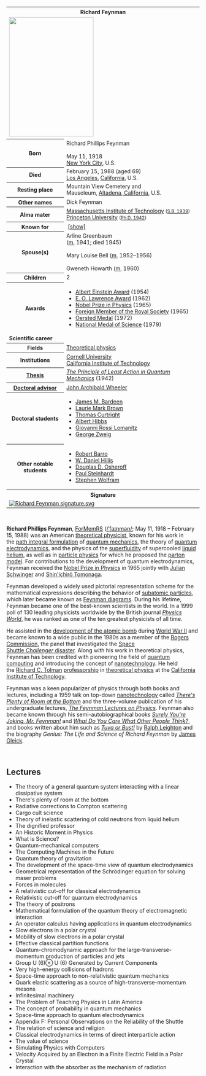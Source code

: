<table class="infobox biography vcard">
<tbody>
<tr>
<th colspan="2">
<div class="fn">Richard Feynman</div>
</th>
</tr>
<tr>
<td colspan="2"><a class="image" href="Richard_Feynman_Nobel.jpg"><img src="Richard_Feynman_Nobel.jpg" srcset="Richard_Feynman_Nobel.jpg" width="220" height="311" data-file-width="280" data-file-height="396" /></a></td>
</tr>
<tr>
<th scope="row">Born</th>
<td>
<div class="nickname">Richard Phillips Feynman</div>
<br />May 11, 1918<br />
<div class="birthplace"><a title="New York City" href="https://en.wikipedia.org/wiki/New_York_City">New York City</a>, U.S.</div>
</td>
</tr>
<tr>
<th scope="row">Died</th>
<td>February 15, 1988&nbsp;(aged&nbsp;69)<br />
<div class="deathplace"><a title="Los Angeles" href="https://en.wikipedia.org/wiki/Los_Angeles">Los Angeles</a>,&nbsp;<a title="California" href="https://en.wikipedia.org/wiki/California">California</a>, U.S.</div>
</td>
</tr>
<tr>
<th scope="row">Resting place</th>
<td class="label">Mountain View Cemetery and Mausoleum,&nbsp;<a title="Altadena, California" href="https://en.wikipedia.org/wiki/Altadena,_California">Altadena, California</a>, U.S.</td>
</tr>
<tr>
<th scope="row">Other&nbsp;names</th>
<td class="nickname">Dick Feynman</td>
</tr>
<tr>
<th scope="row">Alma&nbsp;mater</th>
<td><a title="Massachusetts Institute of Technology" href="https://en.wikipedia.org/wiki/Massachusetts_Institute_of_Technology">Massachusetts Institute of Technology</a>&nbsp;<small>(<a title="Bachelor of Science" href="https://en.wikipedia.org/wiki/Bachelor_of_Science">S.B. 1939</a>)</small><br /><a title="Princeton University" href="https://en.wikipedia.org/wiki/Princeton_University">Princeton University</a>&nbsp;<small>(<a title="Doctor of Philosophy" href="https://en.wikipedia.org/wiki/Doctor_of_Philosophy">Ph.D. 1942</a>)</small></td>
</tr>
<tr>
<th scope="row">Known&nbsp;for</th>
<td>
<div id="NavFrame1" class="NavFrame collapsed">
<div class="NavHead"><span class="nowrap">&nbsp;</span><a id="NavToggle1" class="NavToggle" href="https://en.wikipedia.org/wiki/Richard_Feynman#">[show]</a></div>
</div>
</td>
</tr>
<tr>
<th scope="row"><span class="nowrap">Spouse(s)</span></th>
<td>
<div>Arline Greenbaum<br />(<abbr title="married">m.</abbr>&nbsp;1941; died&nbsp;1945)</div>
<br />
<div>Mary Louise Bell (<abbr title="married">m.</abbr>&nbsp;1952⁠&ndash;⁠1956)</div>
<br />
<div>Gweneth Howarth (<abbr title="married">m.</abbr>&nbsp;1960)</div>
</td>
</tr>
<tr>
<th scope="row">Children</th>
<td>2</td>
</tr>
<tr>
<th scope="row">Awards</th>
<td>
<div class="plainlist">
<ul>
<li><a title="Albert Einstein Award" href="https://en.wikipedia.org/wiki/Albert_Einstein_Award">Albert Einstein Award</a>&nbsp;(1954)</li>
<li><a title="Ernest Orlando Lawrence Award" href="https://en.wikipedia.org/wiki/Ernest_Orlando_Lawrence_Award">E. O. Lawrence Award</a>&nbsp;(1962)</li>
<li><a title="Nobel Prize in Physics" href="https://en.wikipedia.org/wiki/Nobel_Prize_in_Physics">Nobel Prize in Physics</a>&nbsp;(1965)</li>
<li><a class="mw-redirect" title="Foreign Member of the Royal Society" href="https://en.wikipedia.org/wiki/Foreign_Member_of_the_Royal_Society">Foreign Member of the Royal Society</a>&nbsp;(1965)</li>
<li><a title="Oersted Medal" href="https://en.wikipedia.org/wiki/Oersted_Medal">Oersted Medal</a>&nbsp;(1972)</li>
<li><a title="National Medal of Science" href="https://en.wikipedia.org/wiki/National_Medal_of_Science">National Medal of Science</a>&nbsp;(1979)</li>
</ul>
</div>
</td>
</tr>
<tr>
<td colspan="2"><strong>Scientific career</strong></td>
</tr>
<tr>
<th scope="row">Fields</th>
<td class="category"><a title="Theoretical physics" href="https://en.wikipedia.org/wiki/Theoretical_physics">Theoretical physics</a></td>
</tr>
<tr>
<th scope="row">Institutions</th>
<td><a title="Cornell University" href="https://en.wikipedia.org/wiki/Cornell_University">Cornell University</a><br /><a title="California Institute of Technology" href="https://en.wikipedia.org/wiki/California_Institute_of_Technology">California Institute of Technology</a></td>
</tr>
<tr>
<th scope="row"><a title="Thesis" href="https://en.wikipedia.org/wiki/Thesis">Thesis</a></th>
<td><a class="external text" href="https://github.com/manjunath5496/Feynman-Lectures/blob/master/Thesis-1942-Feynman.pdf" rel="nofollow"><em>The Principle of Least Action in Quantum Mechanics</em></a>&nbsp;(1942)</td>
</tr>
<tr>
<th scope="row"><a title="Doctoral advisor" href="https://en.wikipedia.org/wiki/Doctoral_advisor">Doctoral advisor</a></th>
<td><a title="John Archibald Wheeler" href="https://en.wikipedia.org/wiki/John_Archibald_Wheeler">John Archibald Wheeler</a></td>
</tr>
<tr>
<th scope="row">Doctoral students</th>
<td>
<div class="plainlist">
<ul>
<li><a title="James M. Bardeen" href="https://en.wikipedia.org/wiki/James_M._Bardeen">James M. Bardeen</a></li>
<li><a title="Laurie Brown (physicist)" href="https://en.wikipedia.org/wiki/Laurie_Brown_(physicist)">Laurie Mark Brown</a></li>
<li><a title="Thomas Curtright" href="https://en.wikipedia.org/wiki/Thomas_Curtright">Thomas Curtright</a></li>
<li><a title="Albert Hibbs" href="https://en.wikipedia.org/wiki/Albert_Hibbs">Albert Hibbs</a></li>
<li><a title="Giovanni Rossi Lomanitz" href="https://en.wikipedia.org/wiki/Giovanni_Rossi_Lomanitz">Giovanni Rossi Lomanitz</a></li>
<li><a title="George Zweig" href="https://en.wikipedia.org/wiki/George_Zweig">George Zweig</a></li>
</ul>
</div>
</td>
</tr>
<tr>
<th scope="row">Other&nbsp;notable students</th>
<td>
<div class="plainlist">
<ul>
<li><a title="Robert Barro" href="https://en.wikipedia.org/wiki/Robert_Barro">Robert Barro</a></li>
<li><a class="mw-redirect" title="W. Daniel Hillis" href="https://en.wikipedia.org/wiki/W._Daniel_Hillis">W. Daniel Hillis</a></li>
<li><a class="mw-redirect" title="Douglas D. Osheroff" href="https://en.wikipedia.org/wiki/Douglas_D._Osheroff">Douglas D. Osheroff</a></li>
<li><a title="Paul Steinhardt" href="https://en.wikipedia.org/wiki/Paul_Steinhardt">Paul Steinhardt</a></li>
<li><a title="Stephen Wolfram" href="https://en.wikipedia.org/wiki/Stephen_Wolfram">Stephen Wolfram</a></li>
</ul>
</div>
</td>
</tr>
<tr>
<th colspan="2">Signature</th>
</tr>
<tr>
<td colspan="2"><a class="image" href="Richard_Feynman_signature.png"><img src="Richard_Feynman_signature.png" srcset="Richard_Feynman_signature.png" alt="Richard Feynman signature.svg" width="150" height="53" data-file-width="585" data-file-height="206" /></a></td>
</tr>
</tbody>
</table>

</br>

<p><strong>Richard Phillips Feynman</strong>,&nbsp;<a title="Fellow of the Royal Society" href="https://en.wikipedia.org/wiki/Fellow_of_the_Royal_Society#Foreign_Member_of_the_Royal_Society_(ForMemRS)">ForMemRS</a>&nbsp;(<span class="rt-commentedText nowrap"><span class="IPA nopopups noexcerpt"><a title="Help:IPA/English" href="https://en.wikipedia.org/wiki/Help:IPA/English">/<span title="/ˈ/: primary stress follows">ˈ</span><span title="'f' in 'find'">f</span><span title="/aɪ/: 'i' in 'tide'">aɪ</span><span title="'n' in 'nigh'">n</span><span title="'m' in 'my'">m</span><span title="/ə/: 'a' in 'about'">ə</span><span title="'n' in 'nigh'">n</span>/</a></span></span>; May 11, 1918 &ndash; February 15, 1988) was an American&nbsp;<a class="mw-redirect" title="Theoretical physicist" href="https://en.wikipedia.org/wiki/Theoretical_physicist">theoretical physicist</a>, known for his work in the&nbsp;<a title="Path integral formulation" href="https://en.wikipedia.org/wiki/Path_integral_formulation">path integral formulation</a>&nbsp;of&nbsp;<a title="Quantum mechanics" href="https://en.wikipedia.org/wiki/Quantum_mechanics">quantum mechanics</a>, the theory of&nbsp;<a title="Quantum electrodynamics" href="https://en.wikipedia.org/wiki/Quantum_electrodynamics">quantum electrodynamics</a>, and the physics of the&nbsp;<a title="Superfluidity" href="https://en.wikipedia.org/wiki/Superfluidity">superfluidity</a>&nbsp;of supercooled&nbsp;<a title="Liquid helium" href="https://en.wikipedia.org/wiki/Liquid_helium">liquid helium</a>, as well as in&nbsp;<a title="Particle physics" href="https://en.wikipedia.org/wiki/Particle_physics">particle physics</a>&nbsp;for which he proposed the&nbsp;<a class="mw-redirect" title="Parton model" href="https://en.wikipedia.org/wiki/Parton_model">parton model</a>. For contributions to the development of quantum electrodynamics, Feynman received the&nbsp;<a title="Nobel Prize in Physics" href="https://en.wikipedia.org/wiki/Nobel_Prize_in_Physics">Nobel Prize in Physics</a>&nbsp;in 1965 jointly with&nbsp;<a title="Julian Schwinger" href="https://en.wikipedia.org/wiki/Julian_Schwinger">Julian Schwinger</a>&nbsp;and&nbsp;<a title="Shin'ichirō Tomonaga" href="https://en.wikipedia.org/wiki/Shin%27ichir%C5%8D_Tomonaga">Shin'ichirō Tomonaga</a>.</p>
<p>Feynman developed a widely used pictorial representation scheme for the mathematical expressions describing the behavior of&nbsp;<a title="Subatomic particle" href="https://en.wikipedia.org/wiki/Subatomic_particle">subatomic particles</a>, which later became known as&nbsp;<a title="Feynman diagram" href="https://en.wikipedia.org/wiki/Feynman_diagram">Feynman diagrams</a>. During his lifetime, Feynman became one of the best-known scientists in the world. In a 1999 poll of 130 leading physicists worldwide by the British journal&nbsp;<em><a title="Physics World" href="https://en.wikipedia.org/wiki/Physics_World">Physics World</a></em>, he was ranked as one of the ten greatest physicists of all time.</p>
<p>He assisted in the&nbsp;<a title="Manhattan Project" href="https://en.wikipedia.org/wiki/Manhattan_Project">development of the atomic bomb</a>&nbsp;during&nbsp;<a title="World War II" href="https://en.wikipedia.org/wiki/World_War_II">World War II</a>&nbsp;and became known to a wide public in the 1980s as a member of the&nbsp;<a title="Rogers Commission Report" href="https://en.wikipedia.org/wiki/Rogers_Commission_Report">Rogers Commission</a>, the panel that investigated the&nbsp;<a title="Space Shuttle Challenger disaster" href="https://en.wikipedia.org/wiki/Space_Shuttle_Challenger_disaster">Space Shuttle&nbsp;<em>Challenger</em>&nbsp;disaster</a>. Along with his work in theoretical physics, Feynman has been credited with pioneering the field of&nbsp;<a title="Quantum computing" href="https://en.wikipedia.org/wiki/Quantum_computing">quantum computing</a>&nbsp;and introducing the concept of&nbsp;<a title="Nanotechnology" href="https://en.wikipedia.org/wiki/Nanotechnology">nanotechnology</a>. He held the&nbsp;<a title="Richard C. Tolman" href="https://en.wikipedia.org/wiki/Richard_C._Tolman">Richard C. Tolman</a>&nbsp;<a title="Financial endowment" href="https://en.wikipedia.org/wiki/Financial_endowment#Endowed_professorships">professorship</a>&nbsp;in&nbsp;<a title="Theoretical physics" href="https://en.wikipedia.org/wiki/Theoretical_physics">theoretical physics</a>&nbsp;at the&nbsp;<a title="California Institute of Technology" href="https://en.wikipedia.org/wiki/California_Institute_of_Technology">California Institute of Technology</a>.</p>
<p>Feynman was a keen popularizer of physics through both books and lectures, including a 1959 talk on top-down&nbsp;<a title="Nanotechnology" href="https://en.wikipedia.org/wiki/Nanotechnology">nanotechnology</a>&nbsp;called&nbsp;<em><a title="There's Plenty of Room at the Bottom" href="https://en.wikipedia.org/wiki/There%27s_Plenty_of_Room_at_the_Bottom">There's Plenty of Room at the Bottom</a></em>&nbsp;and the three-volume publication of his undergraduate lectures,&nbsp;<em><a title="The Feynman Lectures on Physics" href="https://en.wikipedia.org/wiki/The_Feynman_Lectures_on_Physics">The Feynman Lectures on Physics</a></em>. Feynman also became known through his semi-autobiographical books&nbsp;<em><a title="Surely You're Joking, Mr. Feynman!" href="https://en.wikipedia.org/wiki/Surely_You%27re_Joking,_Mr._Feynman!">Surely You're Joking, Mr. Feynman!</a></em>&nbsp;and&nbsp;<em><a title="What Do You Care What Other People Think?" href="https://en.wikipedia.org/wiki/What_Do_You_Care_What_Other_People_Think%3F">What Do You Care What Other People Think?</a></em>, and books written about him such as&nbsp;<em><a title="Tuva or Bust!" href="https://en.wikipedia.org/wiki/Tuva_or_Bust!">Tuva or Bust!</a></em>&nbsp;by&nbsp;<a title="Ralph Leighton" href="https://en.wikipedia.org/wiki/Ralph_Leighton">Ralph Leighton</a>&nbsp;and the biography&nbsp;<em>Genius: The Life and Science of Richard Feynman</em>&nbsp;by&nbsp;<a title="James Gleick" href="https://en.wikipedia.org/wiki/James_Gleick">James Gleick</a>.</p>
</br>

<h2> Lectures </h2>




<ul>

                             

 <li><a target="_blank" href="https://github.com/manjunath5496/Feynman-Lectures/blob/master/fy(1).pdf" style="text-decoration:none;">The theory of a general quantum system interacting with a linear dissipative system</a></li>

 <li><a target="_blank" href="https://github.com/manjunath5496/Feynman-Lectures/blob/master/fy(2).pdf" style="text-decoration:none;">There's plenty of room at the bottom</a></li>

<li><a target="_blank" href="https://github.com/manjunath5496/Feynman-Lectures/blob/master/fy(3).pdf" style="text-decoration:none;">Radiative corrections to Compton scattering</a></li>
 <li><a target="_blank" href="https://github.com/manjunath5496/Feynman-Lectures/blob/master/fy(4).pdf" style="text-decoration:none;">Cargo cult science</a></li>                              
<li><a target="_blank" href="https://github.com/manjunath5496/Feynman-Lectures/blob/master/fy(5).pdf" style="text-decoration:none;">Theory of inelastic scattering of cold neutrons from liquid helium</a></li>
<li><a target="_blank" href="https://github.com/manjunath5496/Feynman-Lectures/blob/master/fy(6).pdf" style="text-decoration:none;">The dignified professor</a></li>
 <li><a target="_blank" href="https://github.com/manjunath5496/Feynman-Lectures/blob/master/fy(7).pdf" style="text-decoration:none;">An Historic Moment in Physics</a></li>

 <li><a target="_blank" href="https://github.com/manjunath5496/Feynman-Lectures/blob/master/fy(8).pdf" style="text-decoration:none;"> What is Science? </a></li>
   <li><a target="_blank" href="https://github.com/manjunath5496/Feynman-Lectures/blob/master/fy(9).pdf" style="text-decoration:none;">Quantum-mechanical computers</a></li>
  
   
 <li><a target="_blank" href="https://github.com/manjunath5496/Feynman-Lectures/blob/master/fy(10).pdf" style="text-decoration:none;">The Computing Machines in the Future</a></li>                              
<li><a target="_blank" href="https://github.com/manjunath5496/Feynman-Lectures/blob/master/fy(11).pdf" style="text-decoration:none;">Quantum theory of gravitation</a></li>
<li><a target="_blank" href="https://github.com/manjunath5496/Feynman-Lectures/blob/master/fy(12).pdf" style="text-decoration:none;">The development of the space-time view of quantum electrodynamics</a></li>
<li><a target="_blank" href="https://github.com/manjunath5496/Feynman-Lectures/blob/master/fy(13).pdf" style="text-decoration:none;">Geometrical representation of the Schrödinger equation for solving maser problems</a></li>

<li><a target="_blank" href="https://github.com/manjunath5496/Feynman-Lectures/blob/master/fy(14).pdf" style="text-decoration:none;">Forces in molecules</a></li>
                              
<li><a target="_blank" href="https://github.com/manjunath5496/Feynman-Lectures/blob/master/fy(15).pdf" style="text-decoration:none;">A relativistic cut-off for classical electrodynamics</a></li>

<li><a target="_blank" href="https://github.com/manjunath5496/Feynman-Lectures/blob/master/fy(16).pdf" style="text-decoration:none;">Relativistic cut-off for quantum electrodynamics</a></li>

  <li><a target="_blank" href="https://github.com/manjunath5496/Feynman-Lectures/blob/master/fy(17).pdf" style="text-decoration:none;">The theory of positrons</a></li>   
  
<li><a target="_blank" href="https://github.com/manjunath5496/Feynman-Lectures/blob/master/fy(18).pdf" style="text-decoration:none;">Mathematical formulation of the quantum theory of electromagnetic interaction</a></li> 

  
<li><a target="_blank" href="https://github.com/manjunath5496/Feynman-Lectures/blob/master/fy(19).pdf" style="text-decoration:none;">An operator calculus having applications in quantum electrodynamics</a></li> 

<li><a target="_blank" href="https://github.com/manjunath5496/Feynman-Lectures/blob/master/fy(20).pdf" style="text-decoration:none;">Slow electrons in a polar crystal</a></li>

<li><a target="_blank" href="https://github.com/manjunath5496/Feynman-Lectures/blob/master/fy(21).pdf" style="text-decoration:none;">Mobility of slow electrons in a polar crystal</a></li>
<li><a target="_blank" href="https://github.com/manjunath5496/Feynman-Lectures/blob/master/fy(22).pdf" style="text-decoration:none;">Effective classical partition functions</a></li> 
 <li><a target="_blank" href="https://github.com/manjunath5496/Feynman-Lectures/blob/master/fy(23).pdf" style="text-decoration:none;">Quantum-chromodynamic approach for the large-transverse-momentum production of particles and jets</a></li> 
 

   <li><a target="_blank" href="https://github.com/manjunath5496/Feynman-Lectures/blob/master/fy(24).pdf" style="text-decoration:none;">Group U (6)⊗ U (6) Generated by Current Components</a></li>
 
   <li><a target="_blank" href="https://github.com/manjunath5496/Feynman-Lectures/blob/master/fy(25).pdf" style="text-decoration:none;">Very high-energy collisions of hadrons</a></li>                              
 <li><a target="_blank" href="https://github.com/manjunath5496/Feynman-Lectures/blob/master/fy(26).pdf" style="text-decoration:none;">Space-time approach to non-relativistic quantum mechanics</a></li>
 <li><a target="_blank" href="https://github.com/manjunath5496/Feynman-Lectures/blob/master/fy(27).pdf" style="text-decoration:none;">Quark elastic scattering as a source of high-transverse-momentum mesons</a></li>
   
 
   <li><a target="_blank" href="https://github.com/manjunath5496/Feynman-Lectures/blob/master/fy(28).pdf" style="text-decoration:none;">Infinitesimal machinery</a></li>
 
   <li><a target="_blank" href="https://github.com/manjunath5496/Feynman-Lectures/blob/master/fy(29).pdf" style="text-decoration:none;">The Problem of Teaching Physics in Latin America </a></li>                              

  <li><a target="_blank" href="https://github.com/manjunath5496/Feynman-Lectures/blob/master/fy(30).pdf" style="text-decoration:none;">The concept of probability in quantum mechanics</a></li>
 
   <li><a target="_blank" href="https://github.com/manjunath5496/Feynman-Lectures/blob/master/fy(31).pdf" style="text-decoration:none;">Space-time approach to quantum electrodynamics</a></li> 
    <li><a target="_blank" href="https://github.com/manjunath5496/Feynman-Lectures/blob/master/fy(32).pdf" style="text-decoration:none;">Appendix F: Personal Observations on the Reliability of the Shuttle</a></li> 

   <li><a target="_blank" href="https://github.com/manjunath5496/Feynman-Lectures/blob/master/fy(33).pdf" style="text-decoration:none;">The relation of science and religion</a></li>                              

  <li><a target="_blank" href="https://github.com/manjunath5496/Feynman-Lectures/blob/master/fy(34).pdf" style="text-decoration:none;">Classical electrodynamics in terms of direct interparticle action</a></li> 
 
  <li><a target="_blank" href="https://github.com/manjunath5496/Feynman-Lectures/blob/master/fy(35).pdf" style="text-decoration:none;">The value of science</a></li> 

  <li><a target="_blank" href="https://github.com/manjunath5496/Feynman-Lectures/blob/master/fy(36).pdf" style="text-decoration:none;">Simulating Physics with Computers</a></li> 
 
<li><a target="_blank" href="https://github.com/manjunath5496/Feynman-Lectures/blob/master/fy(37).pdf" style="text-decoration:none;">Velocity Acquired by an Electron in a Finite Electric Field in a Polar Crystal</a></li>
 <li><a target="_blank" href="https://github.com/manjunath5496/Feynman-Lectures/blob/master/fy(38).pdf" style="text-decoration:none;">Interaction with the absorber as the mechanism of radiation</a></li>

</ul>
